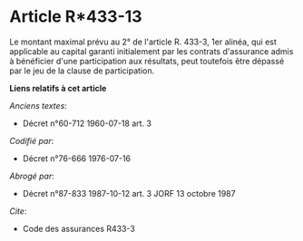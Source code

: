 # Article R*433-13

Le montant maximal prévu au 2° de l'article R. 433-3, 1er alinéa, qui est applicable au capital garanti initialement par les
contrats d'assurance admis à bénéficier d'une participation aux résultats, peut toutefois être dépassé par le jeu de la
clause de participation.

**Liens relatifs à cet article**

_Anciens textes_:

  - Décret n°60-712 1960-07-18 art. 3

_Codifié par_:

  - Décret n°76-666 1976-07-16

_Abrogé par_:

  - Décret n°87-833 1987-10-12 art. 3 JORF 13 octobre 1987

_Cite_:

  - Code des assurances R433-3
